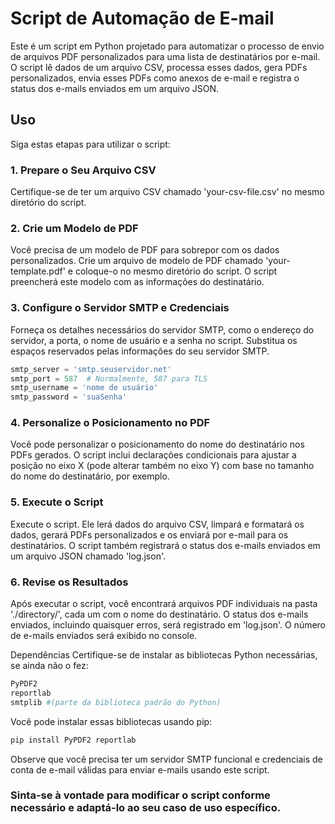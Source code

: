 # Script de Automação de E-mail

Este é um script em Python projetado para automatizar o processo de envio de arquivos PDF personalizados para uma lista de destinatários por e-mail. O script lê dados de um arquivo CSV, processa esses dados, gera PDFs personalizados, envia esses PDFs como anexos de e-mail e registra o status dos e-mails enviados em um arquivo JSON.

## Uso

Siga estas etapas para utilizar o script:

### 1. Prepare o Seu Arquivo CSV

Certifique-se de ter um arquivo CSV chamado 'your-csv-file.csv' no mesmo diretório do script. 

### 2. Crie um Modelo de PDF

Você precisa de um modelo de PDF para sobrepor com os dados personalizados. Crie um arquivo de modelo de PDF chamado 'your-template.pdf' e coloque-o no mesmo diretório do script. O script preencherá este modelo com as informações do destinatário.

### 3. Configure o Servidor SMTP e Credenciais

Forneça os detalhes necessários do servidor SMTP, como o endereço do servidor, a porta, o nome de usuário e a senha no script. Substitua os espaços reservados pelas informações do seu servidor SMTP.

```python
smtp_server = 'smtp.seuservidor.net'
smtp_port = 587  # Normalmente, 587 para TLS
smtp_username = 'nome de usuário'
smtp_password = 'suaSenha'
```


### 4. Personalize o Posicionamento no PDF
Você pode personalizar o posicionamento do nome do destinatário nos PDFs gerados. O script inclui declarações condicionais para ajustar a posição no eixo X (pode alterar também no eixo Y) com base no tamanho do nome do destinatário, por exemplo.

### 5. Execute o Script
Execute o script. Ele lerá dados do arquivo CSV, limpará e formatará os dados, gerará PDFs personalizados e os enviará por e-mail para os destinatários. O script também registrará o status dos e-mails enviados em um arquivo JSON chamado 'log.json'.

### 6. Revise os Resultados
Após executar o script, você encontrará arquivos PDF individuais na pasta './directory/', cada um com o nome do destinatário. O status dos e-mails enviados, incluindo quaisquer erros, será registrado em 'log.json'. O número de e-mails enviados será exibido no console.

Dependências
Certifique-se de instalar as bibliotecas Python necessárias, se ainda não o fez:

```python
PyPDF2
reportlab
smtplib #(parte da biblioteca padrão do Python)
```

Você pode instalar essas bibliotecas usando pip:

```python
pip install PyPDF2 reportlab
```

Observe que você precisa ter um servidor SMTP funcional e credenciais de conta de e-mail válidas para enviar e-mails usando este script.

### Sinta-se à vontade para modificar o script conforme necessário e adaptá-lo ao seu caso de uso específico.
